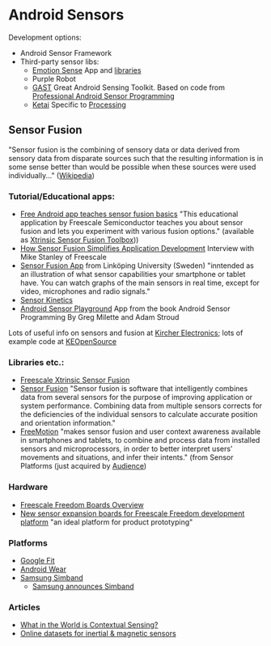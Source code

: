 # Android Sensors

Development options:

* Android Sensor Framework
* Third-party sensor libs:
  * [Emotion Sense](http://emotionsense.org/)  App and [libraries](https://github.com/xsenselabs)
  * Purple Robot
  * [GAST](https://github.com/gast-lib/gast-lib) Great Android Sensing
Toolkit.  Based on code from
[ Professional Android Sensor Programming](http://www.wiley.com/WileyCDA/WileyTitle/productCd-1118183487.html)
  * [Ketai](https://code.google.com/p/ketai/) Specific to [Processing](http://processing.org/)

## Sensor Fusion

"Sensor fusion is the combining of sensory data or data derived from
sensory data from disparate sources such that the resulting
information is in some sense better than would be possible when these
sources were used individually..."
([Wikipedia](http://en.wikipedia.org/wiki/Sensor_fusion))

### Tutorial/Educational apps:

* [Free Android app teaches sensor fusion basics](https://community.freescale.com/community/the-embedded-beat/blog/2013/04/08/free-android-app-teaches-sensor-fusion-basics)
"This educational application by Freescale Semiconductor teaches you
about sensor fusion and lets you experiment with various fusion
options." (available as [Xtrinsic Sensor Fusion Toolbox](https://play.google.com/store/apps/details?id=com.freescale.sensors.sfusion&feature=search_result)))
* [How Sensor Fusion Simplifies Application Development](http://www.freescale.com/webapp/video_vault/videoSummary.sp?yid=YV-HpRKdY44) Interview with Mike Stanley of Freescale
* [Sensor Fusion App](http://users.isy.liu.se/en/rt/fredrik/app/) from Linköping University (Sweden) "inntended as an illustration of what sensor capabilities your smartphone or tablet have. You can watch graphs of the main sensors in real time, except for video, microphones and radio signals."
* [Sensor Kinetics](http://www.rotoview.com/sensor_kinetics.htm)
* [Android Sensor Playground](https://play.google.com/store/apps/details?id=root.gast.playground) App from the book Android Sensor Programming By Greg Milette and Adam Stroud

Lots of useful info on sensors and fusion at
[Kircher Electronics](http://www.kircherelectronics.com/blog/); lots
of example code at [KEOpenSource](https://github.com/KEOpenSource)

### Libraries etc.:

* [Freescale Xtrinsic Sensor Fusion](http://www.freescale.com/webapp/sps/site/overview.jsp?code=XTRSICSNSTLBOX&tid=vansensorfusion)
* [Sensor Fusion](http://www.kionix.com/sensor-fusion) "Sensor
    fusion is software that intelligently combines data from several
    sensors for the purpose of improving application or system
    performance. Combining data from multiple sensors corrects for the
    deficiencies of the individual sensors to calculate accurate
    position and orientation information."
* [FreeMotion](http://www.sensorplatforms.com/freemotion-library/)
    "makes sensor fusion and user context awareness available in
    smartphones and tablets, to combine and process data from
    installed sensors and microprocessors, in order to better
    interpret users’ movements and situations, and infer their
    intents." (from Sensor Platforms (just acquired by
    [Audience](http://audience.com/component/zoo/item/audience-completes-acquisition-of-sensor-platformsw))

### Hardware

* [Freescale Freedom Boards Overview](https://www.youtube.com/watch?v=nr184SZQibY)
* [New sensor expansion boards for Freescale Freedom development platform](https://community.freescale.com/community/the-embedded-beat/blog/2013/12/06/new-sensor-expansion-boards-for-freedom-platform) "an ideal platform for product prototyping"

### Platforms
* [Google Fit](https://developers.google.com/fit/)
* [Android Wear](http://www.android.com/wear/)
* [Samsung Simband](http://www.citeworld.com/article/2198148/internet-of-things/samsung-sami-health-data-platform.html)
  * [Samsung announces Simband](http://www.pcworld.com/article/2198147/samsung-announces-simband-a-wearable-dev-kit-to-cement-leadership-in-digital-health.html)

### Articles

* [What in the World is Contextual Sensing?](https://community.freescale.com/community/the-embedded-beat/blog/2010/06/23/what-in-the-world-is-contextual-sensing)
* [Online datasets for inertial & magnetic sensors](https://community.freescale.com/community/the-embedded-beat/blog/2011/06/10/online-data-sets-for-inertial-and-magnetic-sensors-part-1)
